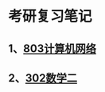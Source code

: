 # 考研复习笔记

## 1、[803计算机网络](https://320wuyanzu.github.io/PG-CN)

## 2、[302数学二](https://320wuyanzu.github.io/PG-MT)